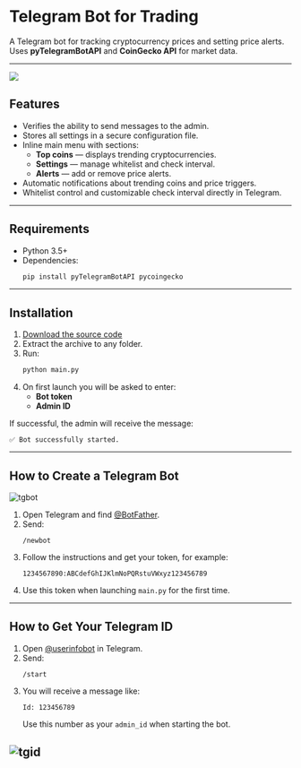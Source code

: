# Telegram Bot for Trading

A Telegram bot for tracking cryptocurrency prices and setting price alerts.  
Uses **pyTelegramBotAPI** and **CoinGecko API** for market data.

---

<img src="https://t.bkit.co/w_68ea02cbe37ac.gif" />

## Features


- Verifies the ability to send messages to the admin.
- Stores all settings in a secure configuration file.
- Inline main menu with sections:
  - **Top coins** — displays trending cryptocurrencies.
  - **Settings** — manage whitelist and check interval.
  - **Alerts** — add or remove price alerts.
- Automatic notifications about trending coins and price triggers.
- Whitelist control and customizable check interval directly in Telegram.

---

## Requirements

- Python 3.5+
- Dependencies:
  ```bash
  pip install pyTelegramBotAPI pycoingecko
  ```

---

## Installation

1. [Download the source code](https://github.com/kranoley/trading-telegram-bot/archive/refs/heads/main.zip)
2. Extract the archive to any folder.
3. Run:
   ```bash
   python main.py
   ```
4. On first launch you will be asked to enter:
   - **Bot token**
   - **Admin ID**

If successful, the admin will receive the message:
```
✅ Bot successfully started.
```

---

## How to Create a Telegram Bot
![tgbot](https://i.imgur.com/sQ098Ed.jpeg)
1. Open Telegram and find [@BotFather](https://t.me/BotFather).
2. Send:
   ```
   /newbot
   ```
3. Follow the instructions and get your token, for example:
   ```
   1234567890:ABCdefGhIJKlmNoPQRstuVWxyz123456789
   ```
4. Use this token when launching `main.py` for the first time.

---

## How to Get Your Telegram ID

1. Open [@userinfobot](https://t.me/userinfobot) in Telegram.
2. Send:
   ```
   /start
   ```
3. You will receive a message like:
   ```
   Id: 123456789
   ```
   Use this number as your `admin_id` when starting the bot.

![tgid](https://i.imgur.com/B4nYSQH.jpeg)
---



